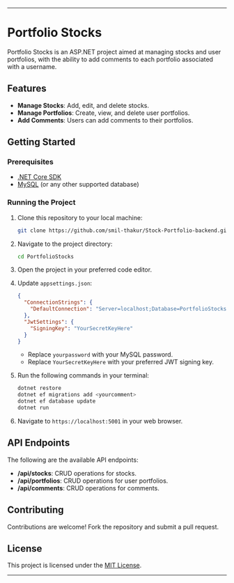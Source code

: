 
---

# Portfolio Stocks

Portfolio Stocks is an ASP.NET project aimed at managing stocks and user portfolios, with the ability to add comments to each portfolio associated with a username.

## Features

- **Manage Stocks**: Add, edit, and delete stocks.
- **Manage Portfolios**: Create, view, and delete user portfolios.
- **Add Comments**: Users can add comments to their portfolios.

## Getting Started

### Prerequisites

- [.NET Core SDK](https://dotnet.microsoft.com/download)
- [MySQL](https://www.mysql.com/downloads/) (or any other supported database)

### Running the Project

1. Clone this repository to your local machine:

   ```bash
   git clone https://github.com/smil-thakur/Stock-Portfolio-backend.git
   ```

2. Navigate to the project directory:

   ```bash
   cd PortfolioStocks
   ```

3. Open the project in your preferred code editor.

4. Update `appsettings.json`:

   ```json
   {
     "ConnectionStrings": {
       "DefaultConnection": "Server=localhost;Database=PortfolioStocksDB;Uid=root;Pwd=yourpassword;"
     },
     "JwtSettings": {
       "SigningKey": "YourSecretKeyHere"
     }
   }
   ```

   - Replace `yourpassword` with your MySQL password.
   - Replace `YourSecretKeyHere` with your preferred JWT signing key.

5. Run the following commands in your terminal:

   ```bash
   dotnet restore
   dotnet ef migrations add <yourcomment>
   dotnet ef database update
   dotnet run
   ```

6. Navigate to `https://localhost:5001` in your web browser.

## API Endpoints

The following are the available API endpoints:

- **/api/stocks**: CRUD operations for stocks.
- **/api/portfolios**: CRUD operations for user portfolios.
- **/api/comments**: CRUD operations for comments.

## Contributing

Contributions are welcome! Fork the repository and submit a pull request.

## License

This project is licensed under the [MIT License](LICENSE).

---
